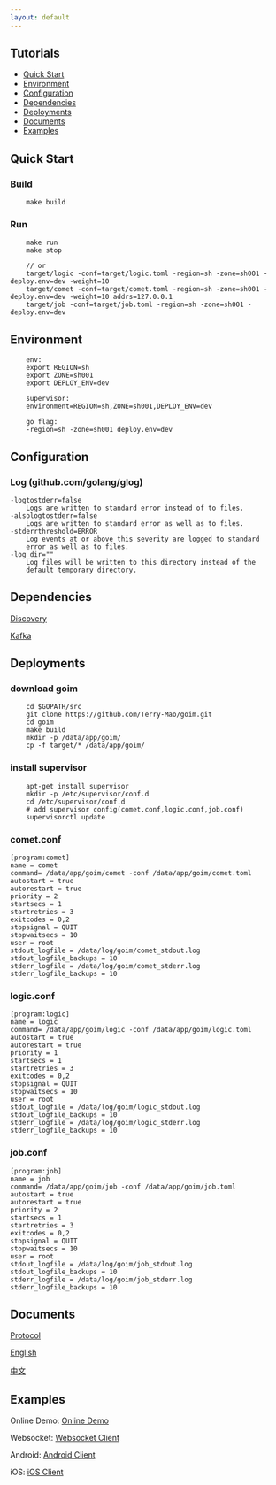 ```yaml
---
layout: default
---
```


## Tutorials

- [Quick Start](#quick-start)
- [Environment](#environment)
- [Configuration](#configuration)
- [Dependencies](#dependencies)
- [Deployments](#deployments)
- [Documents](#documents)
- [Examples](#examples)

## Quick Start

### Build

```
    make build
```

### Run

```
    make run
    make stop

    // or
    target/logic -conf=target/logic.toml -region=sh -zone=sh001 -deploy.env=dev -weight=10
    target/comet -conf=target/comet.toml -region=sh -zone=sh001 -deploy.env=dev -weight=10 addrs=127.0.0.1
    target/job -conf=target/job.toml -region=sh -zone=sh001 -deploy.env=dev
```

## Environment

```
    env:
    export REGION=sh
    export ZONE=sh001
    export DEPLOY_ENV=dev

    supervisor:
    environment=REGION=sh,ZONE=sh001,DEPLOY_ENV=dev

    go flag:
    -region=sh -zone=sh001 deploy.env=dev
```

## Configuration

### Log (github.com/golang/glog)

    -logtostderr=false
	    Logs are written to standard error instead of to files.
    -alsologtostderr=false
	    Logs are written to standard error as well as to files.
    -stderrthreshold=ERROR
	    Log events at or above this severity are logged to standard
	    error as well as to files.
    -log_dir=""
	    Log files will be written to this directory instead of the
	    default temporary directory.

## Dependencies

[Discovery](https://github.com/Bilibili/discovery)

[Kafka](https://kafka.apache.org/quickstart)

## Deployments

### download goim
```
    cd $GOPATH/src 
    git clone https://github.com/Terry-Mao/goim.git
    cd goim
    make build
    mkdir -p /data/app/goim/
    cp -f target/* /data/app/goim/
```

### install supervisor
```
    apt-get install supervisor
    mkdir -p /etc/supervisor/conf.d
    cd /etc/supervisor/conf.d
    # add supervisor config(comet.conf,logic.conf,job.conf)
    supervisorctl update
```
### comet.conf

```
[program:comet]
name = comet
command= /data/app/goim/comet -conf /data/app/goim/comet.toml
autostart = true
autorestart = true
priority = 2
startsecs = 1
startretries = 3
exitcodes = 0,2
stopsignal = QUIT
stopwaitsecs = 10
user = root
stdout_logfile = /data/log/goim/comet_stdout.log
stdout_logfile_backups = 10
stderr_logfile = /data/log/goim/comet_stderr.log
stderr_logfile_backups = 10
```
### logic.conf

```
[program:logic]
name = logic
command= /data/app/goim/logic -conf /data/app/goim/logic.toml
autostart = true
autorestart = true
priority = 1
startsecs = 1
startretries = 3
exitcodes = 0,2
stopsignal = QUIT
stopwaitsecs = 10
user = root
stdout_logfile = /data/log/goim/logic_stdout.log
stdout_logfile_backups = 10
stderr_logfile = /data/log/goim/logic_stderr.log
stderr_logfile_backups = 10
```

### job.conf

```
[program:job]
name = job
command= /data/app/goim/job -conf /data/app/goim/job.toml
autostart = true
autorestart = true
priority = 2
startsecs = 1
startretries = 3
exitcodes = 0,2
stopsignal = QUIT
stopwaitsecs = 10
user = root
stdout_logfile = /data/log/goim/job_stdout.log
stdout_logfile_backups = 10
stderr_logfile = /data/log/goim/job_stderr.log
stderr_logfile_backups = 10
```

## Documents
[Protocol](https://github.com/Terry-Mao/goim/tree/v2.0/docs/protocol.png)

[English](https://github.com/Terry-Mao/goim/tree/v2.0/README_en.md)

[中文](https://github.com/Terry-Mao/goim/tree/v2.0/README_cn.md)

## Examples
Online Demo: [Online Demo](/demo)

Websocket: [Websocket Client](https://github.com/Terry-Mao/goim/tree/master/examples/javascript)

Android: [Android Client](https://github.com/roamdy/goim-sdk)

iOS: [iOS Client](https://github.com/roamdy/goim-oc-sdk)
